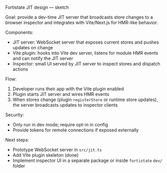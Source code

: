 Fortistate JIT design — sketch

Goal: provide a dev-time JIT server that broadcasts store changes to a browser inspector and integrates with Vite/Next.js for HMR-like behavior.

Components:
- JIT server: WebSocket server that exposes current stores and pushes updates on change
- Vite plugin: hooks into Vite dev server, listens for module HMR events and can notify the JIT server
- Inspector: small UI served by JIT server to inspect stores and dispatch actions

Flow:
1) Developer runs their app with the Vite plugin enabled
2) Plugin starts JIT server and wires HMR events
3) When stores change (plugin `registerStore` or runtime store updates), the server broadcasts updates to inspector clients

Security:
- Only run in dev mode; require opt-in in config
- Provide tokens for remote connections if exposed externally

Next steps:
- Prototype WebSocket server in `src/jit.ts`
- Add Vite plugin skeleton (done)
- Implement inspector UI in a separate package or inside `fortistate` `dev/` folder
